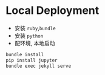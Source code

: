 

# Local Deployment

- 安装 `ruby`,`bundle`
- 安装 `python`
- 配环境, 本地启动
```bash
bundle install
pip install jupyter
bundle exec jekyll serve
```
